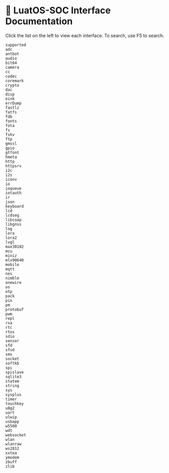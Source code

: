 # 🍴 LuatOS-SOC Interface Documentation


Click the list on the left to view each interface. To search, use F5 to search.

```{toctree}
supported
adc
antbot
audio
bit64
camera
cc
codec
coremark
crypto
dac
disp
eink
errDump
fastlz
fatfs
fdb
fonts
fota
fs
fskv
ftp
gmssl
gpio
gtfont
hmeta
http
httpsrv
i2c
i2s
iconv
io
ioqueue
iotauth
ir
json
keyboard
lcd
lcdseg
libcoap
libgnss
log
lora
lora2
lvgl
max30102
mcu
miniz
mlx90640
mobile
mqtt
nes
nimble
onewire
os
otp
pack
pin
pm
protobuf
pwm
repl
rsa
rtc
rtos
sdio
sensor
sfd
sfud
sms
socket
softkb
spi
spislave
sqlite3
statem
string
sys
sysplus
timer
touchkey
u8g2
uart
ulwip
usbapp
w5500
wdt
websocket
wlan
wlanraw
ws2812
xxtea
ymodem
zbuff
zlib
```
